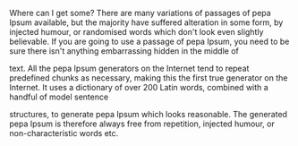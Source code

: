 Where can I get some?
There are many variations of passages of pepa Ipsum available, but the majority 
have suffered alteration in some form, by injected humour, or randomised words which 
don't look even slightly believable. If you are going to use a passage of pepa 
Ipsum, you need to be sure there isn't anything embarrassing hidden in the middle of 

text. All the pepa Ipsum generators on the Internet tend to repeat predefined chunks as necessary, making this the first true generator on the Internet. It uses a 
dictionary of over 200 Latin words, combined with a handful of model sentence 

structures, to generate pepa Ipsum which looks reasonable. The generated pepa 
Ipsum is therefore always free from repetition, injected humour, or non-characteristic words etc.